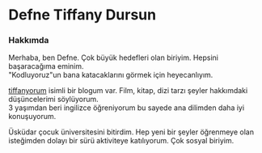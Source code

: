 <!DOCTYPE html>
<html lang="en" dir="ltr">
  <head>
    <meta charset="utf-8">
    <title>Defne Dursun</title>
  </head>
  <body>
    <h1>Defne Tiffany Dursun</h1>
    <h3>Hakkımda</h3>
    <p>Merhaba, ben Defne. Çok büyük hedefleri olan biriyim. Hepsini başaracağıma eminim. 
        <br>"Kodluyoruz"un bana katacaklarını görmek için heyecanlıyım.</p>
    <p><a href="https://tiffanyorum.blogspot.com/" target="_blank" >tiffanyorum</a> isimli bir blogum var. 
    Film, kitap, dizi tarzı şeyler hakkımdaki düşüncelerimi söylüyorum. <br>
    3 yaşımdan beri ingilizce öğreniyorum bu sayede ana dilimden daha iyi konuşuyorum.</p>
    <p>Üsküdar çocuk üniversitesini bitirdim. Hep yeni bir şeyler öğrenmeye olan <br> 
      isteğimden dolayı bir sürü aktiviteye katılıyorum. Çok sosyal biriyim.
    </p>
  </body>
</html>

